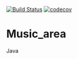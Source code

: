 [![Build Status](https://travis-ci.org/alex-skorikov/Music_area.svg?branch=master)](https://travis-ci.org/alex-skorikov/Music_area)
[![codecov](https://codecov.io/gh/alex-skorikov/Music_area/branch/master/graph/badge.svg)](https://codecov.io/gh/alex-skorikov/Music_area)


# Music_area
Java